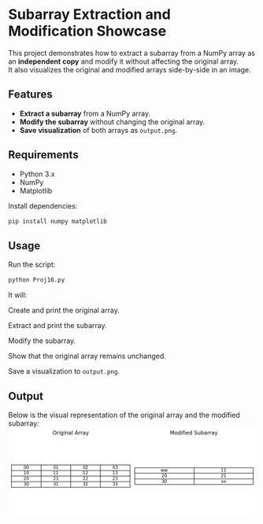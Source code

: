 # Subarray Extraction and Modification Showcase

This project demonstrates how to extract a subarray from a NumPy array as an **independent copy** and modify it without affecting the original array.  
It also visualizes the original and modified arrays side-by-side in an image.

## Features
- **Extract a subarray** from a NumPy array.
- **Modify the subarray** without changing the original array.
- **Save visualization** of both arrays as `output.png`.

## Requirements
- Python 3.x
- NumPy
- Matplotlib

Install dependencies:
```bash
pip install numpy matplotlib
```

## Usage
Run the script:
```bash
python Proj16.py
```
It will:

Create and print the original array.

Extract and print the subarray.

Modify the subarray.

Show that the original array remains unchanged.

Save a visualization to `output.png`.

## Output
Below is the visual representation of the original array and the modified subarray:
![Output](output.png)
